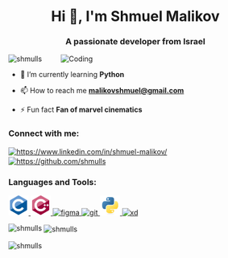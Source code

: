<h1 align="center">Hi 👋, I'm Shmuel Malikov</h1>
<h3 align="center">A passionate developer from Israel</h3>
<img align="right" alt="Coding" width="400" src="https://cdn.dribbble.com/users/1162077/screenshots/5403918/focus-animation.gif">

<p align="left"> <img src="https://komarev.com/ghpvc/?username=shmulls&label=Profile%20views&color=0e75b6&style=flat" alt="shmulls" /> </p>

- 🌱 I’m currently learning **Python**

- 📫 How to reach me **malikovshmuel@gmail.com**

- ⚡ Fun fact **Fan of marvel cinematics**

<h3 align="left">Connect with me:</h3>
<p align="left">
<a href="https://linkedin.com/in/https://www.linkedin.com/in/shmuel-malikov/" target="blank"><img align="center" src="https://raw.githubusercontent.com/rahuldkjain/github-profile-readme-generator/master/src/images/icons/Social/linked-in-alt.svg" alt="https://www.linkedin.com/in/shmuel-malikov/" height="30" width="40" /></a>
<a href="https://fb.com/https://github.com/shmulls" target="blank"><img align="center" src="https://raw.githubusercontent.com/rahuldkjain/github-profile-readme-generator/master/src/images/icons/Social/facebook.svg" alt="https://github.com/shmulls" height="30" width="40" /></a>
</p>

<h3 align="left">Languages and Tools:</h3>
<p align="left"> <a href="https://www.cprogramming.com/" target="_blank" rel="noreferrer"> <img src="https://raw.githubusercontent.com/devicons/devicon/master/icons/c/c-original.svg" alt="c" width="40" height="40"/> </a> <a href="https://www.w3schools.com/cpp/" target="_blank" rel="noreferrer"> <img src="https://raw.githubusercontent.com/devicons/devicon/master/icons/cplusplus/cplusplus-original.svg" alt="cplusplus" width="40" height="40"/> </a> <a href="https://www.figma.com/" target="_blank" rel="noreferrer"> <img src="https://www.vectorlogo.zone/logos/figma/figma-icon.svg" alt="figma" width="40" height="40"/> </a> <a href="https://git-scm.com/" target="_blank" rel="noreferrer"> <img src="https://www.vectorlogo.zone/logos/git-scm/git-scm-icon.svg" alt="git" width="40" height="40"/> </a> <a href="https://www.python.org" target="_blank" rel="noreferrer"> <img src="https://raw.githubusercontent.com/devicons/devicon/master/icons/python/python-original.svg" alt="python" width="40" height="40"/> </a> <a href="https://www.adobe.com/products/xd.html" target="_blank" rel="noreferrer"> <img src="https://cdn.worldvectorlogo.com/logos/adobe-xd.svg" alt="xd" width="40" height="40"/> </a> </p>

<p><img align="left" src="https://github-readme-stats.vercel.app/api/top-langs?username=shmulls&show_icons=true&locale=en&layout=compact" alt="shmulls" /></p>

<p>&nbsp;<img align="center" src="https://github-readme-stats.vercel.app/api?username=shmulls&show_icons=true&locale=en" alt="shmulls" /></p>

<p><img align="center" src="https://github-readme-streak-stats.herokuapp.com/?user=shmulls&" alt="shmulls" /></p>
